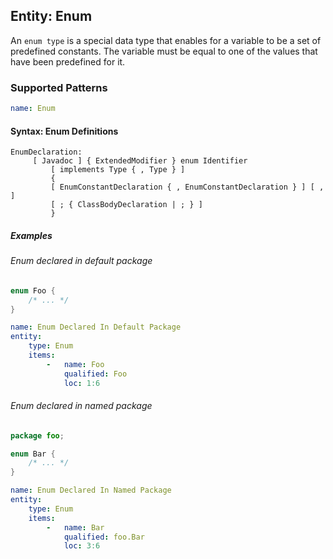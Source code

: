 ## Entity: Enum

An `enum type` is a special data type that enables for a variable to be a set of predefined constants. The variable must be equal to one of the values that have been predefined for it.

### Supported Patterns

```yaml
name: Enum
```

#### Syntax: Enum Definitions

```text
EnumDeclaration:
     [ Javadoc ] { ExtendedModifier } enum Identifier
         [ implements Type { , Type } ]
         {
         [ EnumConstantDeclaration { , EnumConstantDeclaration } ] [ , ]
         [ ; { ClassBodyDeclaration | ; } ]
         }
```

##### Examples

###### Enum declared in default package

```java
enum Foo {
    /* ... */
}
```

```yaml
name: Enum Declared In Default Package
entity:
    type: Enum
    items:
        -   name: Foo
            qualified: Foo
            loc: 1:6
```

###### Enum declared in named package

```java
package foo;

enum Bar {
    /* ... */
}
```

```yaml
name: Enum Declared In Named Package
entity:
    type: Enum
    items:
        -   name: Bar
            qualified: foo.Bar
            loc: 3:6
```
